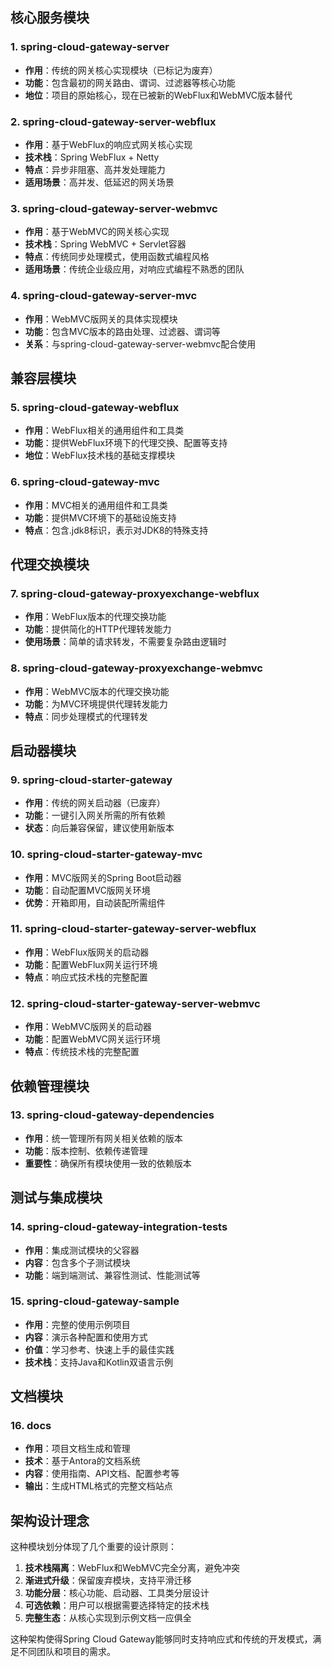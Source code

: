 ## 核心服务模块

### 1. **spring-cloud-gateway-server**
- **作用**：传统的网关核心实现模块（已标记为废弃）
- **功能**：包含最初的网关路由、谓词、过滤器等核心功能
- **地位**：项目的原始核心，现在已被新的WebFlux和WebMVC版本替代

### 2. **spring-cloud-gateway-server-webflux**
- **作用**：基于WebFlux的响应式网关核心实现
- **技术栈**：Spring WebFlux + Netty
- **特点**：异步非阻塞、高并发处理能力
- **适用场景**：高并发、低延迟的网关场景

### 3. **spring-cloud-gateway-server-webmvc**
- **作用**：基于WebMVC的网关核心实现
- **技术栈**：Spring WebMVC + Servlet容器
- **特点**：传统同步处理模式，使用函数式编程风格
- **适用场景**：传统企业级应用，对响应式编程不熟悉的团队

### 4. **spring-cloud-gateway-server-mvc**
- **作用**：WebMVC版网关的具体实现模块
- **功能**：包含MVC版本的路由处理、过滤器、谓词等
- **关系**：与spring-cloud-gateway-server-webmvc配合使用

## 兼容层模块

### 5. **spring-cloud-gateway-webflux**
- **作用**：WebFlux相关的通用组件和工具类
- **功能**：提供WebFlux环境下的代理交换、配置等支持
- **地位**：WebFlux技术栈的基础支撑模块

### 6. **spring-cloud-gateway-mvc**
- **作用**：MVC相关的通用组件和工具类
- **功能**：提供MVC环境下的基础设施支持
- **特点**：包含.jdk8标识，表示对JDK8的特殊支持

## 代理交换模块

### 7. **spring-cloud-gateway-proxyexchange-webflux**
- **作用**：WebFlux版本的代理交换功能
- **功能**：提供简化的HTTP代理转发能力
- **使用场景**：简单的请求转发，不需要复杂路由逻辑时

### 8. **spring-cloud-gateway-proxyexchange-webmvc**
- **作用**：WebMVC版本的代理交换功能
- **功能**：为MVC环境提供代理转发能力
- **特点**：同步处理模式的代理转发

## 启动器模块

### 9. **spring-cloud-starter-gateway**
- **作用**：传统的网关启动器（已废弃）
- **功能**：一键引入网关所需的所有依赖
- **状态**：向后兼容保留，建议使用新版本

### 10. **spring-cloud-starter-gateway-mvc**
- **作用**：MVC版网关的Spring Boot启动器
- **功能**：自动配置MVC版网关环境
- **优势**：开箱即用，自动装配所需组件

### 11. **spring-cloud-starter-gateway-server-webflux**
- **作用**：WebFlux版网关的启动器
- **功能**：配置WebFlux网关运行环境
- **特点**：响应式技术栈的完整配置

### 12. **spring-cloud-starter-gateway-server-webmvc**
- **作用**：WebMVC版网关的启动器
- **功能**：配置WebMVC网关运行环境
- **特点**：传统技术栈的完整配置

## 依赖管理模块

### 13. **spring-cloud-gateway-dependencies**
- **作用**：统一管理所有网关相关依赖的版本
- **功能**：版本控制、依赖传递管理
- **重要性**：确保所有模块使用一致的依赖版本

## 测试与集成模块

### 14. **spring-cloud-gateway-integration-tests**
- **作用**：集成测试模块的父容器
- **内容**：包含多个子测试模块
- **功能**：端到端测试、兼容性测试、性能测试等

### 15. **spring-cloud-gateway-sample**
- **作用**：完整的使用示例项目
- **内容**：演示各种配置和使用方式
- **价值**：学习参考、快速上手的最佳实践
- **技术栈**：支持Java和Kotlin双语言示例

## 文档模块

### 16. **docs**
- **作用**：项目文档生成和管理
- **技术**：基于Antora的文档系统
- **内容**：使用指南、API文档、配置参考等
- **输出**：生成HTML格式的完整文档站点

## 架构设计理念

这种模块划分体现了几个重要的设计原则：

1. **技术栈隔离**：WebFlux和WebMVC完全分离，避免冲突
2. **渐进式升级**：保留废弃模块，支持平滑迁移
3. **功能分层**：核心功能、启动器、工具类分层设计
4. **可选依赖**：用户可以根据需要选择特定的技术栈
5. **完整生态**：从核心实现到示例文档一应俱全

这种架构使得Spring Cloud Gateway能够同时支持响应式和传统的开发模式，满足不同团队和项目的需求。